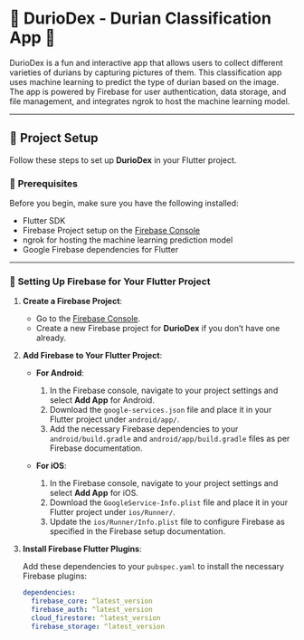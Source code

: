 # 🍈 **DurioDex - Durian Classification App** 🍈

DurioDex is a fun and interactive app that allows users to collect different varieties of durians by capturing pictures of them. This classification app uses machine learning to predict the type of durian based on the image. The app is powered by Firebase for user authentication, data storage, and file management, and integrates ngrok to host the machine learning model.

---

## 🚀 **Project Setup**

Follow these steps to set up **DurioDex** in your Flutter project.

### 🔑 **Prerequisites**

Before you begin, make sure you have the following installed:

- Flutter SDK
- Firebase Project setup on the [Firebase Console](https://console.firebase.google.com/)
- ngrok for hosting the machine learning prediction model
- Google Firebase dependencies for Flutter

---

### 📱 **Setting Up Firebase for Your Flutter Project**

1. **Create a Firebase Project**:
   - Go to the [Firebase Console](https://console.firebase.google.com/).
   - Create a new Firebase project for **DurioDex** if you don’t have one already.

2. **Add Firebase to Your Flutter Project**:

   - **For Android**:
     1. In the Firebase console, navigate to your project settings and select **Add App** for Android.
     2. Download the `google-services.json` file and place it in your Flutter project under `android/app/`.
     3. Add the necessary Firebase dependencies to your `android/build.gradle` and `android/app/build.gradle` files as per Firebase documentation.

   - **For iOS**:
     1. In the Firebase console, navigate to your project settings and select **Add App** for iOS.
     2. Download the `GoogleService-Info.plist` file and place it in your Flutter project under `ios/Runner/`.
     3. Update the `ios/Runner/Info.plist` file to configure Firebase as specified in the Firebase setup documentation.

3. **Install Firebase Flutter Plugins**:

   Add these dependencies to your `pubspec.yaml` to install the necessary Firebase plugins:

   ```yaml
   dependencies:
     firebase_core: ^latest_version
     firebase_auth: ^latest_version
     cloud_firestore: ^latest_version
     firebase_storage: ^latest_version
